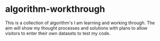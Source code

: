 # algorithm-workthrough
This is a collection of algorithm's I am learning and working through. The aim will show my thought processes and solutions with plans to allow visitors to enter their own datasets to test my code.
